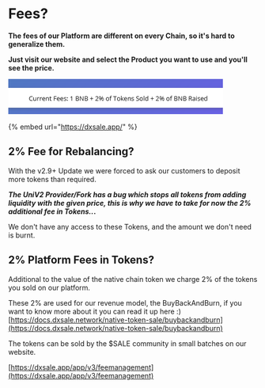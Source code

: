 # Fees?

**The fees of our Platform are different on every Chain, so it's hard to generalize them.**

**Just visit our website and select the Product you want to use and you'll see the price.**

![](../../.gitbook/assets/image%20%2815%29.png)

{% embed url="https://dxsale.app/" %}

## **2% Fee for Rebalancing?**

With the v2.9+ Update we were forced to ask our customers to deposit more tokens than required.

_**The UniV2 Provider/Fork has a bug which stops all tokens from adding liquidity with the given price, this is why we have to take for now the 2% additional fee in Tokens..**_**.**

We don't have any access to these Tokens, and the amount we don't need is burnt.

## 2% Platform Fees in Tokens?

Additional to the value of the native chain token we charge 2% of the tokens you sold on our platform.

These 2% are used for our revenue model, the BuyBackAndBurn, if you want to know more about it you can read it up here :\) [https://docs.dxsale.network/native-token-sale/buybackandburn](https://docs.dxsale.network/native-token-sale/buybackandburn)

The tokens can be sold by the $SALE community in small batches on our website. 

[https://dxsale.app/app/v3/feemanagement](https://dxsale.app/app/v3/feemanagement) 



